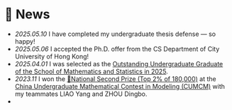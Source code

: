<span class="anchor" id="news"></span>
# 🎯 News

- *2025.05.10* I have completed my undergraduate thesis defense — so happy!
- *2025.05.06* I accepted the Ph.D. offer from the CS Department of City University of Hong Kong!
- *2025.04.01* I was selected as the [Outstanding Undergraduate Graduate of the School of Mathematics and Statistics in 2025](https://maths.whu.edu.cn/info/1197/134921.htm).
- *2023.11* I won the [🏅National Second Prize (Top 2% of 180,000)](https://www.mcm.edu.cn/upload_cn/node/701/6XE4ZF5Oc3573e0779f6cd8e31d79a6e9f6fd13d.pdf) at the [China Undergraduate Mathematical Contest in Modeling (CUMCM)](https://en.mcm.edu.cn/) with my teammates LIAO Yang and ZHOU Dingbo.
- 
